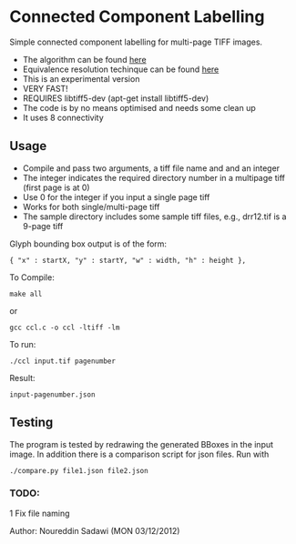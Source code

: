# Connected Component Labelling

Simple connected component labelling for multi-page TIFF images.

- The algorithm can be found [here][1]
- Equivalence resolution techinque can be found [here][2]
- This is an experimental version
- VERY FAST!
- REQUIRES libtiff5-dev (apt-get install libtiff5-dev)
- The code is by no means optimised and needs some clean up 
- It uses 8 connectivity

[1]: http://www.sciencedirect.com/science/article/pii/S0031320308004573
[2]: http://ieeexplore.ieee.org/stamp/stamp.jsp?arnumber=04472694


## Usage

- Compile and pass two arguments, a tiff file name and and an integer
- The integer indicates the required directory number in a multipage tiff (first page is at 0)
- Use 0 for the integer if you input a single page tiff
- Works for both single/multi-page tiff
- The sample directory includes some sample tiff files, e.g., drr12.tif is a 9-page tiff

Glyph bounding box output is of the form:

    { "x" : startX, "y" : startY, "w" : width, "h" : height },


To Compile:

    make all

or

    gcc ccl.c -o ccl -ltiff -lm

To run:

    ./ccl input.tif pagenumber

Result:

    input-pagenumber.json


## Testing

The program is tested by redrawing the generated BBoxes in the input image.
In addition there is a comparison script for json files. Run with

    ./compare.py file1.json file2.json


### TODO:
1 Fix file naming



Author: Noureddin Sadawi (MON 03/12/2012)
